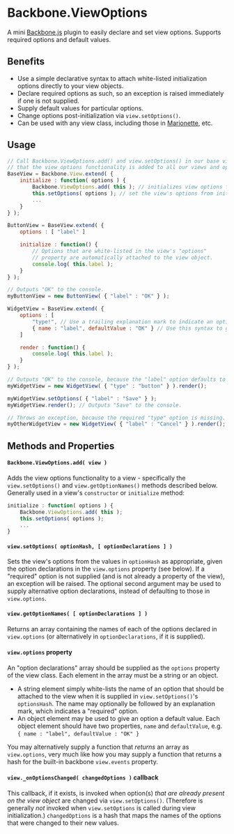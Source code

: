 # Backbone.ViewOptions

A mini [Backbone.js](http://backbonejs.org/) plugin to easily declare and set view options. Supports required options and default values.

## Benefits

* Use a simple declarative syntax to attach white-listed initialization options directly to your view objects. 
* Declare required options as such, so an exception is raised immediately if one is not supplied.
* Supply default values for particular options.
* Change options post-initialization via `view.setOptions()`.
* Can be used with any view class, including those in [Marionette](https://github.com/marionettejs/backbone.marionette), etc.

## Usage

```javascript
// Call Backbone.ViewOptions.add() and view.setOptions() in our base view constructor so
// that the view options functionality is added to all our views and options are attached.
BaseView = Backbone.View.extend( {
	initialize : function( options ) {
		Backbone.ViewOptions.add( this ); // initializes view options functionality on this view
		this.setOptions( options ); // set the view's options from initialization options
		...
	}
} );

ButtonView = BaseView.extend( {
	options : [ "label" ]

	initialize : function() {
		// Options that are white-listed in the view's "options" 
		// property are automatically attached to the view object.
		console.log( this.label );
	}
} );

// Outputs "OK" to the console.
myButtonView = new ButtonView( { "label" : "OK" } );

WidgetView = BaseView.extend( {
	options : [
		"type!", // Use a trailing explanation mark to indicate an option is required.
		{ name : "label", defaultValue : "OK" } // Use this syntax to give an option a default value.
	]

	render : function() {
		console.log( this.label );
	}
} );

// Outputs "OK" to the console, because the "label" option defaults to "OK".
myWidgetView = new WidgetView( { "type" : "button" } ).render();

myWidgetView.setOptions( { "label" : "Save" } );
myWidgetView.render(); // Outputs "Save" to the console.

// Throws an exception, because the required "type" option is missing.
myOtherWidgetView = new WidgetView( { "label" : "Cancel" } ).render();
```

## Methods and Properties

#### `Backbone.ViewOptions.add( view )`

Adds the view options functionality to a view - specifically the `view.setOptions()` and `view.getOptionNames()` methods described below. Generally used in a view's `constructor` or `initialize` method:

```javascript
initialize : function( options ) {
	Backbone.ViewOptions.add( this );
	this.setOptions( options );
	...
}
```

#### `view.setOptions( optionHash, [ optionDeclarations ] )`

Sets the view's options from the values in `optionHash` as appropriate, given the option declarations in the `view.options` property (see below). If a "required" option is not supplied (and is not already a property of the view), an exception will be raised. The optional second argument may be used to supply alternative option declarations, instead of defaulting to those in `view.options`.

#### `view.getOptionNames( [ optionDeclarations ] )`

Returns an array containing the names of each of the options declared in `view.options` (or alternatively in `optionDeclarations`, if it is supplied).

#### `view.options` property

An "option declarations" array should be supplied as the `options` property of the view class. Each element in the array must be a string or an object.
* A string element simply white-lists the name of an option that should be attached to the view when it is supplied in `view.setOptions()`'s `optionsHash`. The name may optionally be followed by an explanation mark, which indicates a "required" option.
* An object element may be used to give an option a default value. Each object element should have two properties, `name` and `defaultValue`, e.g. `{ name : "label", defaultValue : "OK" }`

You may alternatively supply a function that _returns_ an array as `view.options`, very much like how you may supply a function that returns a hash for the built-in backbone `view.events` property.

#### `view._onOptionsChanged( changedOptions )` callback

This callback, if it exists, is invoked when option(s) _that are already present on the view object_ are changed via `view.setOptions()`. (Therefore is generally _not_ invoked when `view.setOptions` is called during view initialization.) `changedOptions` is a hash that maps the names of the options that were changed to their new values.
